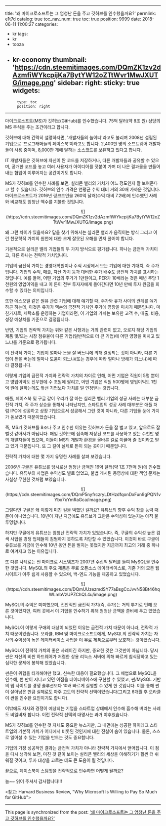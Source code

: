 
---
title: '왜 마이크로소프트는 그 엄청난 돈을 주고 깃허브를 인수했을까요?'
permlink: e1t7d
catalog: true
toc_nav_num: true
toc: true
position: 9999
date: 2018-06-11 11:00:27
categories:
- kr
tags:
- kr
- tooza
- kr-economy
thumbnail: 'https://cdn.steemitimages.com/DQmZK1zv2dAzmfiWYkcpijKa7BytYW12oZTtWvr1MwJXUTG/image.png'
sidebar:
    right:
        sticky: true
widgets:
    -
        type: toc
        position: right
---


마이크로소프트(MS)가 깃허브(GitHub)를 인수했습니다. 75억 달러(약 8조 원) 상당의 MS 주식을 주는 조건이라고 합니다. 

깃허브에 대해 간략히 설명하자면, '개발자들의 놀이터'라고도 불리며 2008년 설립된 기업으로  ‘프로그래머들의 페이스북’이라고도 합니다.  2,400만 명의 소프트웨어 개발자들이 사용 중이며, 8,000만 개에 달하는 소스코드를 보유하고 있다고 합니다. 

IT 개발자들은 깃허브에 자신이 짠 코드를 저장하거나, 다른 개발자들과 공유할 수 있으며, 공개한 코드를 놓고 여러 사용자가 아이디어를 덧붙여 가며 더 나은 결과물을 만들어내는 협업이 이루어지는 공간이기도 합니다. 

MS가 깃허브를 인수한 사례를 보면, 실리콘 밸리의 가치가 어느 정도인지 잘 보여준다고 할 수 있습니다. 깃허브의 인수 가격은 연평균 수익 대비 거의 30배 가까운 것입니다. 마이크로소프트가 2016년 링크드인을 260억 달러(수익 대비 7.2배)에 인수했던 사례와 비교해도 엄청난 액수를 지불한 것입니다.

<center>
![](https://cdn.steemitimages.com/DQmZK1zv2dAzmfiWYkcpijKa7BytYW12oZTtWvr1MwJXUTG/image.png)
</center>

왜 그런 차이가 있을까요? 답을 찾기 위해서는 실리콘 밸리가 움직이는 방식 그리고 이런 천문학적 가치의 원천에 대한 크게 잘못된 오해를 먼저 풀어야 합니다. 

기본적으로 실리콘 밸리 기업들의 두 가지 방식으로 평가됩니다. 하나는 금전적 가치이고, 다른 하나는 전략적 가치입니다.

기업의 금전적 가치는 경영대학원이나 주식 시장에서 보는 기업에 대한 기대치, 즉 주가입니다. 기업의 수익, 매출, 자산 가치 등과 대비한 주가 배수도 금전적 가치를 표시하는 것입니다. 예를 들어, 어떤 기업의 주가가 1만원이고, PER가 10배라는 것은 매년 주당 1천원의 영업이익을 내고 이 돈이 전부 투자자에게 돌아간다면 10년 만에 투자 원금을 회수할 수 있다는 의미입니다. 

또한 에스오일 같은 원유 관련 기업에 대해 얘기할 때, 주가와 유가 사이의 관계를 얘기하곤 하는데, 이것은 유가가 엑손의 금전적 가치인 주가에 영향을 미치기 때문입니다. 마찬가지로, 세탁소를 운영하는 기업이라면, 이 기업의 가치는 보유한 고객 수, 매출, 비용, 성장 예상치를 기준으로 결정됩니다.

반면, 기업의 전략적 가치는 위와 같은 사항과는 거의 관련이 없고, 오로지 해당 기업의 제품 및/또는 시장 점유율이 다른 기업(일반적으로 더 큰 기업)에 어떤 영향을 미치고 있느냐를 기준으로 평가됩니다.

이  전략적 가치는 기업이 얼마나 돈을 잘 버느냐에 의해 결정되는 것이 아니라,  다른 기업이 돈을 버는데 얼마나 도움이 되느냐(또는 경우에 따라 얼마나 방해가 되느냐)에 따라 결정됩니다. 

이렇게 기업의 금전적 가치와 전략적 가치의 차이로 인해, 어떤 기업은 직원이 5명 뿐이고 영업이익도 전무한데 수 조원에 팔리고, 어떤 기업은 직원 500명에 영업이익도 1천억 원에 달하는데도 앞선 기업보다 가치를 덜 인정받는 것입니다. 

애플, 페이스북 및 구글 같이 우리가 잘 아는 실리콘 밸리 기업의 성공 사례는 대부분 금전적 가치, 즉 주가 상승을 통해서 나타났지만, 스타트업의 성공 사례 대부분은 애플  처럼 IPO에 성공하고 상장 기업으로서 성공해서 그런 것이 아니라, 다른 기업들 눈에 가치가 돋보였기 때문이었습니다. 

즉, MS가 깃허브를 8조나 주고 인수한 이유는 깃허브가 돈을 잘 벌고 있고, 앞으로도 잘 벌것 같아서가 아닙니다.  매일 깃허브에 접속해 저장된 코드를 사용하고 있는 수천만 명의 개발자들이 있으며,  이들이 MS의 개발자 환경을 올바른 길로 이끌어 줄 것이라고 믿고 있기 때문입니다. 또 그 길이 실제로 돈이 되는 곳이기 때문입니다. 

전략적 가치에 대한 몇 가지 유명한 사례를 살펴 보겠습니다. 

2006년 구글은 유튜브를 당시로선 엄청난 금액인 16억 달러(약 1조 7천억 원)에 인수했습니다. 유튜부의 사업은 수익성도 별로 없었고, 불법 게시된 동영상에 대한 책임 문제는 사실상 무한한 것처럼 보였습니다. 

<center>
![](https://cdn.steemitimages.com/DQmP5nyfrczryLDtHzdfqonDxFun9gPQN1vYbx7xYmRaGca/image.png)
</center>

그렇다면 구글은 왜 이렇게 미친 길을 택했던 걸까요? 유튜브의 향후 수익 창출 능력 때문이 아니었습니다. 10년이 지난 지금에도 유튜브가 그만큼 수익성이 있는지는 아직 불투명합니다. 

하지만 구글에게 유튜브는 엄청난 전략적 가치가 있었습니다. 즉, 구글의 수익성 높은 검색 사업을 경쟁 업체들이 침범하지 못하도록 차단할 수 있었습니다. 이것이 바로 구글이 유튜브를 거금에 인수해 10년 동안 돈을 벌지는 못했지만  지금까지 최고의 거래 중 하나로 여겨지고 있는 이유입니다.

또 다른 사례로는 썬 마이크로 시스템즈가  2007년 수십억 달러를 들여 MySQL을 인수한 것입니다. MySQL의 주요 제품은 무료 오픈소스 데이터베이스로, 기존 거의 모든 웹사이트가 아주 쉽게 사용할 수 있으며, 백-엔드 기능을 제공하고 있었습니다.

<center>
![](https://cdn.steemitimages.com/DQmUUzezmdSY77aBsgCcJvvN58Bt46hqWLmbVzUPZChQL4u/image.png)
</center>

MySQL의 수익은 미미했으며, 전반적인 금전적 가치(즉, 주가)는 거의 투기로 인해 오른 것이었지만, 여러 곳에서 이 기업을 인수하기 위해 엄청난 금액을 준비해 두고 있었습니다. 

MySQL이 이렇게 구애의 대상이 되었던 이유는 금전적 가치 때문이 아니라, 전략적 가치 때문이었습니다. 오라클, IBM 및 마이크로소프트에게,  MySQL의 전략적 가치는 자사의 수익성이 높은 데이터베이스 사업을 이 무료 제품으로부터 보호하는 것이었습니다. 

MySQL이 전략적 가치의 좋은 사례이긴 하지만, 중요한 것은 그것만이 아닙니다. 당시 썬은 자산의 비싼 하드웨어가 저렴한 상용 리눅스 서버에 의해 빠르게 침식당하고 있는 심각한 문제에 봉착해 있었습니다. 

썬은이 위협을 타개해야만 했고, 신속한 대응이 필요했습니다. 그 해법으로 MySQL을 인수해, 썬 만이 지니고 있던 이점을 데이터베이스에 구현할 수 있었고, 썬/MySQL 기반의 웹 사이트를 경쟁 솔루션보다 10배 빠르게 실행할 수 있게 한 것입니다. 이를 통해 썬이 살아남은 만큼 실제로도 아주 고도의 전략적 선택이었습니다(그리고 6개월 후 오라클이 썬을 인수한 요인이기도 합니다).

이밖에도 자사와 경쟁이 예상되는 기업을 스타트업 상태에서 인수해 흡수해 버리는 사례도 비일비재 합니다.  이런 전략적 선택의 대명사는 과거 야후였습니다.

MS가 깃허브를 인수한 것 자체도 중요한 뉴스지만, 그 내면에는 성공한 하이테크 스타트업의 기본적 가치가 어디에서 비롯된 것인지에 대한 진실이 숨어 있습니다. 물론, 스스로 일어설 수 있는 기업을 만드는 것도 중요합니다.

기업의 가장 성공적인 결과는 금전적 가치가 아니라 전략적 가치에서 얻어집니다. 이 점을 다시 생각해 보면, 미친 것 같이 보이는 실리콘 밸리의 세상을 이해하기가 훨씬 더 쉬워질 것이고, 투자 대상을 고르는 데도 큰 도움이 될 것입니다.

끝으로, 페이스북이 스팀잇을 전략적으로 인수하면 어떻게 될까요?

늘~~ 읽어 주셔서 감사합니다!!!

<참고: Harvard Business Review, "Why Microsoft Is Willing to Pay So Much for GitHub">

- - -

This page is synchronized from the post: ['왜 마이크로소프트는 그 엄청난 돈을 주고 깃허브를 인수했을까요?'](https://steemit.com/@pius.pius/e1t7d)
